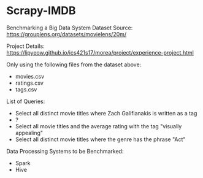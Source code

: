 # Scrapy-IMDB
Benchmarking a Big Data System
Dataset Source: https://grouplens.org/datasets/movielens/20m/

Project Details: https://lipyeow.github.io/ics421s17/morea/project/experience-project.html

Only using the following files from the dataset above:
* movies.csv
* ratings.csv
* tags.csv

List of Queries:
* Select all distinct movie titles where Zach Galifianakis is written as a tag
* ?
* Select all movie titles and the average rating with the tag "visually appealing"
* Select all distinct movie titles where the genre has the phrase "Act"

Data Processing Systems to be Benchmarked:
* Spark
* Hive

